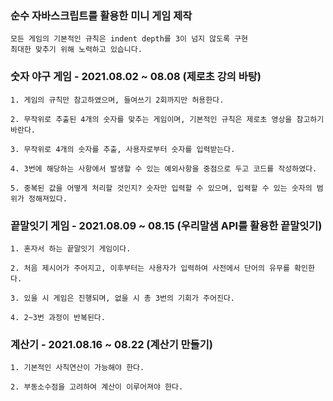 ### 순수 자바스크립트를 활용한 미니 게임 제작

    모든 게임의 기본적인 규칙은 indent depth를 3이 넘지 않도록 구현
    최대한 맞추기 위해 노력하고 있습니다.

### 숫자 야구 게임 - 2021.08.02 ~ 08.08 (제로초 강의 바탕)

    1. 게임의 규칙만 참고하였으며, 들여쓰기 2회까지만 허용한다.
    
    2. 무작위로 추출된 4개의 숫자를 맞추는 게임이며, 기본적인 규칙은 제로초 영상을 참고하기 바란다.
    
    3. 무작위로 4개의 숫자를 추출, 사용자로부터 숫자를 입력받는다.
    
    4. 3번에 해당하는 사항에서 발생할 수 있는 예외사항을 중점으로 두고 코드를 작성하였다.
    
    5. 중복된 값을 어떻게 처리할 것인지? 숫자만 입력할 수 있으며, 입력할 수 있는 숫자의 범위가 정해져있다.

### 끝말잇기 게임 - 2021.08.09 ~ 08.15 (우리말샘 API를 활용한 끝말잇기)

    1. 혼자서 하는 끝말잇기 게임이다.
    
    2. 처음 제시어가 주어지고, 이후부터는 사용자가 입력하여 사전에서 단어의 유무를 확인한다.
    
    3. 있을 시 게임은 진행되며, 없을 시 총 3번의 기회가 주어진다.
    
    4. 2~3번 과정이 반복된다.
    
### 계산기 - 2021.08.16 ~ 08.22 (계산기 만들기)

    1. 기본적인 사칙연산이 가능해야 한다.
    
    2. 부동소수점을 고려하여 계산이 이루어져야 한다.
